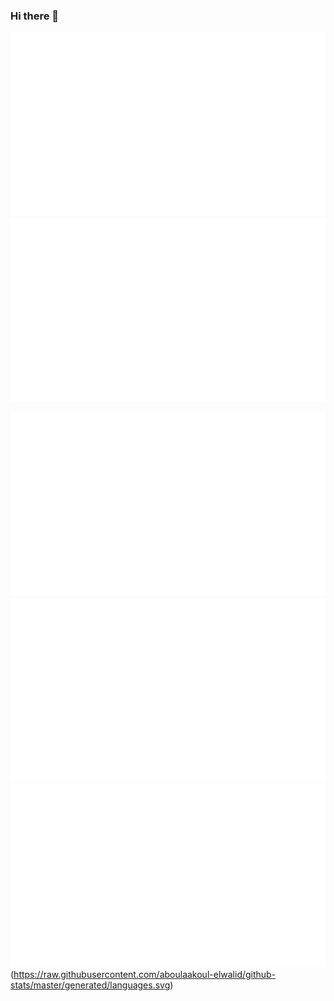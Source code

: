 ### Hi there 👋

<!--
**aboulaakoul-Elwalid/aboulaakoul-Elwalid** is a ✨ _special_ ✨ repository because its `README.md` (this file) appears on your GitHub profile.

Here are some ideas to get you started:

- 🔭 I’m currently working on ...
- 🌱 I’m currently learning ...
- 👯 I’m looking to collaborate on ...
- 🤔 I’m looking for help with ...
- 💬 Ask me about ...
- 📫 How to reach me: ...
- 😄 Pronouns: ...
- ⚡ Fun fact: ...
-->
![](https://raw.githubusercontent.com/aboulaakoul-elwalid/github-stats/master/generated/overview.svg#gh-dark-mode-only)
![](https://raw.githubusercontent.com/aboulaakoul-elwalid/github-stats/master/generated/overview.svg#gh-light-mode-only)

![](https://raw.githubusercontent.com/aboulaakoul-elwalid/github-stats/master/generated/languages.svg#gh-dark-mode-only)
![](https://raw.githubusercontent.com/aboulaakoul-elwalid/github-stats/master/generated/languages.svg#gh-light-mode-only)
![](https://raw.githubusercontent.com/aboulaakoul-elwalid/github-stats/master/generated/overview.svg)
(https://raw.githubusercontent.com/aboulaakoul-elwalid/github-stats/master/generated/languages.svg)
